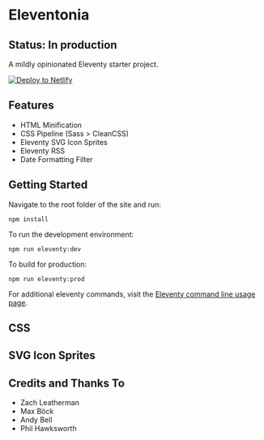 # Eleventonia

## Status: In production

A mildly opinionated Eleventy starter project.

[![Deploy to Netlify](https://www.netlify.com/img/deploy/button.svg)](https://app.netlify.com/start/deploy?repository=https://github.com/mattdecamp/eleventonia)  

## Features

* HTML Minification
* CSS Pipeline (Sass > CleanCSS)
* Eleventy SVG Icon Sprites
* Eleventy RSS
* Date Formatting Filter

## Getting Started

Navigate to the root folder of the site and run:

```
npm install
```

To run the development environment:

```
npm run eleventy:dev
```

To build for production:

```
npm run eleventy:prod
```

For additional eleventy commands, visit the [Eleventy command line usage page](https://www.11ty.dev/docs/usage/).
## CSS


## SVG Icon Sprites

## Credits and Thanks To

* Zach Leatherman
* Max Böck
* Andy Bell
* Phil Hawksworth